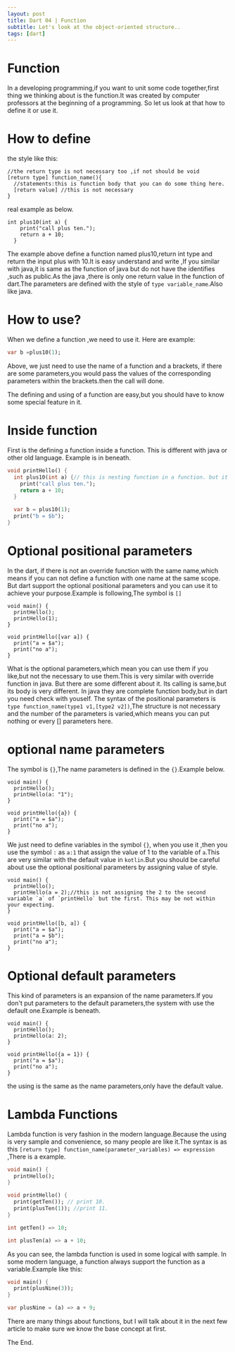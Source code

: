 ```yaml
---
layout: post
title: Dart 04 | Function
subtitle: Let's look at the object-oriented structure..
tags: [dart]
---
```

# Function
In a developing programming,if you want to unit some code together,first thing we thinking about is the function.It was created by computer professors at the beginning of a programming.
So let us look at that how to define it or use it.
# How to define
the style like this:

```
//the return type is not necessary too ,if not should be void
[return type] function_name(){
  //statements:this is function body that you can do some thing here.
  [return value] //this is not necessary  
}

```
real example as below.
```
int plus10(int a) {
    print("call plus ten.");
    return a + 10;
  }

```
The example above define a function named plus10,return int type and return the input plus with 10.It is easy understand and write ,If you similar with java,it is same as the function of java but do not have the identifies ,such as public.As the java ,there is only one return value in the function of dart.The parameters are defined with the style of `type variable_name`.Also like java.

# How to use?
When we define a function ,we need to use it. Here are example:
```dart
var b =plus10(1);
```
Above, we just need to use the name of a function and a brackets, if there are some parameters,you would pass the values of the corresponding parameters within the brackets.then the call will done.


The defining and using of a function are easy,but you should have to know some special feature in it.
# Inside function   
First is the defining a function inside a function. This is different with java or other old language. Example is in beneath.

```dart
void printHello() {
  int plus10(int a) {// this is nesting function in a function. but it only use in the function.
    print("call plus ten.");
    return a + 10;
  }

  var b = plus10(1);
  print("b = $b");
}
```
# Optional positional parameters
In the dart, if there is not an override function with the same name,which means if you can not define a function with one name at the same scope. But dart support the optional positional parameters and you can use it to achieve your purpose.Example is following,The symbol is `[]`
```
void main() {
  printHello();
  printHello(1);
}

void printHello([var a]) {
  print("a = $a");
  print("no a");
}

```
What is the optional parameters,which mean you can use them if you like,but not the necessary to use them.This is very similar with override function in java. But there are some different about it. Its calling is same,but its body is very different. In java they are complete function body,but in dart you need check with youself.
The syntax of the positional parameters is `type function_name(type1 v1,[type2 v2])`,The structure is not necessary and the number of the parameters is varied,which means you can put nothing or every [] parameters here.

# optional name parameters
The symbol is `{}`,The name parameters is defined in the `{}`.Example below.
```
void main() {
  printHello();
  printHello(a: "1");
}

void printHello({a}) {
  print("a = $a");
  print("no a");
}

```
We just need to define variables in the symbol `{}`, when you use it ,then you use the symbol `:` as `a:1` that assign the value of 1 to the variable of `a`.This are very similar with the default value in `kotlin`.But you should be careful about use the optional positional parameters by assigning value of style.
```
void main() {
  printHello();
  printHello(a = 2);//this is not assigning the 2 to the second variable `a` of `printHello` but the first. This may be not within your expecting.
}

void printHello([b, a]) {
  print("a = $a");
  print("a = $b");
  print("no a");
}

```

# Optional default parameters
This kind of parameters is an expansion of  the name parameters.If you don't put parameters to the default parameters,the system with use the default one.Example is beneath.
```
void main() {
  printHello();
  printHello(a: 2);
}

void printHello({a = 1}) {
  print("a = $a");
  print("no a");
}

```
the using is the same as the name parameters,only have the default value.

# Lambda Functions
Lambda function is very fashion in the modern language.Because the using is very sample and convenience, so many people are like it.The syntax is as this `[return type] function_name(parameter_variables) => expression `,There is a example.
```dart
void main() {
  printHello();
}

void printHello() {
  print(getTen()); // print 10.
  print(plusTen(1)); //print 11.
}

int getTen() => 10;

int plusTen(a) => a + 10;

```
As you can see, the lambda function is used in some logical with sample.
In some modern language, a function always support the function as a variable.Example like this:
```dart
void main() {
  print(plusNine(3));
}

var plusNine = (a) => a + 9;

```
There are many things about functions, but I will talk about it in the next few article to make sure we know the base concept at first.  

The End.

